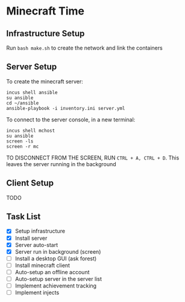 # Minecraft Time

## Infrastructure Setup
Run `bash make.sh` to create the network and link the containers


## Server Setup
To create the minecraft server:
```
incus shell ansible
su ansible
cd ~/ansible
ansible-playbook -i inventory.ini server.yml
```

To connect to the server console, in a new terminal:
```
incus shell mchost
su ansible
screen -ls
screen -r mc
```

TO DISCONNECT FROM THE SCREEN, RUN `CTRL + A, CTRL + D`.
This leaves the server running in the background


## Client Setup
TODO


## Task List
- [x] Setup infrastructure
- [x] Install server
- [x] Server auto-start
- [x] Server run in background (screen)
- [ ] Install a desktop GUI (ask forest)
- [ ] Install minecraft client
- [ ] Auto-setup an offline account
- [ ] Auto-setup server in the server list
- [ ] Implement achievement tracking
- [ ] Implement injects